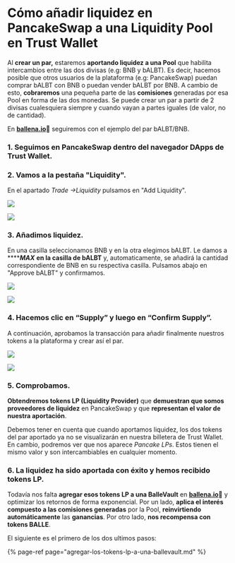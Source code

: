 # Cómo añadir liquidez en PancakeSwap a una Liquidity Pool en Trust Wallet

Al **crear un par,** estaremos **aportando liquidez a una Pool** que habilita intercambios entre las dos divisas \(e.g: BNB y bALBT\). Es decir, hacemos posible que otros usuarios de la plataforma \(e.g: PancakeSwap\) puedan comprar bALBT con BNB o puedan vender bALBT por BNB. A cambio de esto, **cobraremos** una pequeña parte de las **comisiones** generadas por esa Pool en forma de las dos monedas. Se puede crear un par a partir de 2 divisas cualesquiera siempre y cuando vayan a partes iguales \(de valor, no de cantidad\). 

En [**ballena.io**](https://app.ballena.io/)**🐋** seguiremos con el ejemplo del par bALBT/BNB.



### 1. Seguimos en PancakeSwap dentro del navegador DApps de Trust Wallet.



### 2. Vamos a la pestaña "Liquidity".

En el apartado _Trade →Liquidity_  pulsamos en "Add Liquidity".



![](../../../../../../.gitbook/assets/photo6003629256741074154.jpg)

![](../../../../../../.gitbook/assets/photo6003629256741074153.jpg)

### 

### 3. Añadimos liquidez.

En una casilla seleccionamos BNB y en la otra elegimos bALBT. Le damos a ****_**MAX**_  **en la casilla de bALBT** y, automaticamente, se añadirá la cantidad correspondiente de BNB en su respectiva casilla. Pulsamos abajo en "Approve bALBT" y confirmamos.

![](../../../../../../.gitbook/assets/photo6003629256741074152%20%281%29.jpg)

![](../../../../../../.gitbook/assets/photo6003629256741074151.jpg)

### 

### 4. Hacemos clic en “Supply” y luego en “Confirm Supply”. 

A continuación, aprobamos la transacción para añadir finalmente nuestros tokens a la plataforma y crear así el par.



![](../../../../../../.gitbook/assets/photo6003629256741074150.jpg)

![](../../../../../../.gitbook/assets/photo6003629256741074188.jpg)



### 5. Comprobamos.

**Obtendremos tokens LP \(Liquidity Provider\)** que **demuestran que somos proveedores de liquidez** en PancakeSwap y que **representan el valor de nuestra aportación**. 

Debemos tener en cuenta que cuando aportamos liquidez, los dos tokens del par aportado ya no se visualizarán en nuestra billetera de Trust Wallet. En cambio, podremos ver que nos aparece _Pancake LPs_. Estos tienen el mismo valor y son intercambiables en cualquier momento.



### 6. La liquidez ha sido aportada con éxito y hemos recibido tokens LP.

Todavía nos falta **agregar esos tokens LP a una BalleVault** en [**ballena.io**](https://app.ballena.io/)**🐋** y optimizar los retornos de forma exponencial. Por un lado, **aplica el interés compuesto a las comisiones generadas** por la Pool, **reinvirtiendo automáticamente** las **ganancias**. Por otro lado, **nos recompensa con tokens BALLE**.



El siguiente es el primero de los dos ultimos pasos:

{% page-ref page="agregar-los-tokens-lp-a-una-ballevault.md" %}





